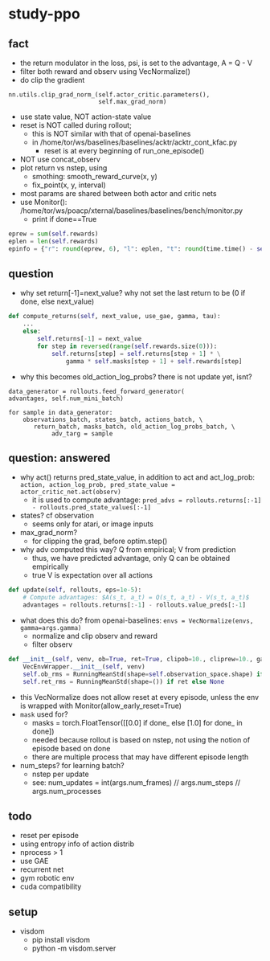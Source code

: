 # study-ppo

## fact
* the return modulator in the loss, psi, is set to the advantage, A = Q - V
* filter both reward and observ using VecNormalize()
* do clip the gradient
```
nn.utils.clip_grad_norm_(self.actor_critic.parameters(),
                         self.max_grad_norm)
```
* use state value, NOT action-state value
* reset is NOT called during rollout;
  * this is NOT similar with that of openai-baselines
  * in /home/tor/ws/baselines/baselines/acktr/acktr_cont_kfac.py
    * reset is at every beginning of run_one_episode()
* NOT use concat_observ
* plot return vs nstep, using
  * smothing: smooth_reward_curve(x, y)
  * fix_point(x, y, interval)
* most params are shared between both actor and critic nets
* use Monitor():
  /home/tor/ws/poacp/xternal/baselines/baselines/bench/monitor.py
  * print if done==True
```py
eprew = sum(self.rewards)
eplen = len(self.rewards)
epinfo = {"r": round(eprew, 6), "l": eplen, "t": round(time.time() - self.tstart, 6)}
```

## question
* why set return[-1]=next_value?
  why not set the last return to be (0 if done, else next_value)
```py
def compute_returns(self, next_value, use_gae, gamma, tau):
    ...
    else:
        self.returns[-1] = next_value
        for step in reversed(range(self.rewards.size(0))):
            self.returns[step] = self.returns[step + 1] * \
                gamma * self.masks[step + 1] + self.rewards[step]
```
* why this becomes old_action_log_probs?
  there is not update yet, isnt?
```
data_generator = rollouts.feed_forward_generator(
advantages, self.num_mini_batch)

for sample in data_generator:
    observations_batch, states_batch, actions_batch, \
       return_batch, masks_batch, old_action_log_probs_batch, \
            adv_targ = sample
```

## question: answered
* why act() returns pred_state_value, in addition to act and act_log_prob:
  `action, action_log_prob, pred_state_value = actor_critic_net.act(observ)`
  * it is used to compute advantage:
    `pred_advs = rollouts.returns[:-1] - rollouts.pred_state_values[:-1]`
* states? cf observation
  * seems only for atari, or image inputs
* max_grad_norm?
  * for clipping the grad, before optim.step()
* why adv computed this way?
  Q from empirical;  V from prediction
  * thus, we have predicted advantage, only Q can be obtained empirically
  * true V is expectation over all actions
```py
def update(self, rollouts, eps=1e-5):
    # Compute advantages: $A(s_t, a_t) = Q(s_t, a_t) - V(s_t, a_t)$
    advantages = rollouts.returns[:-1] - rollouts.value_preds[:-1]
```
* what does this do? from openai-baselines:
  `envs = VecNormalize(envs, gamma=args.gamma)`
  * normalize and clip observ and reward
  * filter observ
```py
def __init__(self, venv, ob=True, ret=True, clipob=10., cliprew=10., gamma=0.99, epsilon=1e-8):
    VecEnvWrapper.__init__(self, venv)
    self.ob_rms = RunningMeanStd(shape=self.observation_space.shape) if ob else None
    self.ret_rms = RunningMeanStd(shape=()) if ret else None
```
  * this VecNormalize does not allow reset at every episode, unless
    the env is wrapped with Monitor(allow_early_reset=True)
* `mask` used for?
  * masks = torch.FloatTensor([[0.0] if done_ else [1.0] for done_ in done])
  * needed because rollout is based on nstep,
    not using the notion of episode based on done
  * there are multiple process that may have different episode length
* num_steps? for learning batch?
  * nstep per update
  * see: num_updates = int(args.num_frames) // args.num_steps // args.num_processes

## todo
* reset per episode
* using entropy info of action distrib
* nprocess > 1
* use GAE
* recurrent net
* gym robotic env
* cuda compatibility

## setup
* visdom
  * pip install visdom
  * python -m visdom.server
